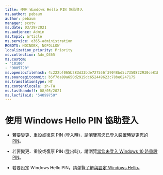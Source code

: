 ```yaml
---
title: 使用 Windows Hello PIN 協助登入
ms.author: pebaum
author: pebaum
manager: scotv
ms.date: 03/29/2021
ms.audience: Admin
ms.topic: article
ms.service: o365-administration
ROBOTS: NOINDEX, NOFOLLOW
localization_priority: Priority
ms.collection: Adm_O365
ms.custom:
- "10100"
- "9005720"
ms.openlocfilehash: 4c222bf065b283d33bde727556f39048bd5c7350822930ce81b986a12d22004e
ms.sourcegitcommit: b5f7da89a650d2915dc652449623c78be6247175
ms.translationtype: HT
ms.contentlocale: zh-TW
ms.lasthandoff: 08/05/2021
ms.locfileid: "54099750"
---
```

# <a name="help-signing-in-with-windows-hello-pin"></a>使用 Windows Hello PIN 協助登入

- 若要變更、重設或復原 PIN (登入時)，請瀏覽[當您已登入裝置時變更您的 PIN](https://support.microsoft.com/windows/change-your-pin-when-you-re-already-signed-in-to-your-device-0bd2ab85-b0df-c775-7aef-1324f2114b19)。

- 若要變更、重設或復原 PIN (登出時)，請瀏覽[當您未登入 Windows 10 時重設 PIN](https://support.microsoft.com/windows/reset-your-pin-when-you-aren-t-signed-in-to-windows-10-a386c519-3ab2-b873-1e9b-bb228a98b904)。

- 若要設定 Windows Hello PIN，請瀏覽[了解與設定 Windows Hello](https://support.microsoft.com/windows/learn-about-windows-hello-and-set-it-up-dae28983-8242-bb2a-d3d1-87c9d265a5f0)。